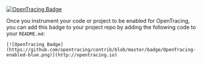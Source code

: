 [![OpenTracing Badge](https://github.com/opentracing/contrib/blob/master/badge/OpenTracing-enabled-blue.png)](http://opentracing.io)

Once you instrument your code or project to be enabled for OpenTracing, you can add this badge to your project repo by adding the following code to your `README.md`:

`[![OpenTracing Badge](https://github.com/opentracing/contrib/blob/master/badge/OpenTracing-enabled-blue.png)](http://opentracing.io)`
